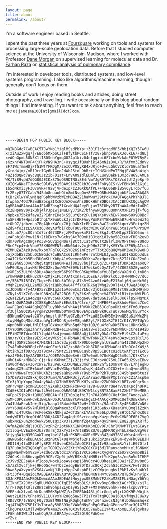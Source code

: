 ```yaml
---
layout: page
title: about
permalink: /about/
---
```


I'm a software engineer based in Seattle. 

I spent the past three years at [Foursquare](https://foursquare.com/) working on tools and systems for processing large-scale geolocation data.
Before that I studied computer science at the University of Wisconsin-Madison, where I worked with Professor [Dane Morgan](https://directory.engr.wisc.edu/mse/faculty/morgan_dane) on supervised learning for molecular data and Dr. [Farhan Raza](https://www.medicine.wisc.edu/people-search/people/staff/6357/Raza_Farhan) on [statistical analysis of pulmonary compliance](https://www.ahajournals.org/doi/abs/10.1161/CIRCHEARTFAILURE.123.010826).

I'm interested in developer tools, distributed systems, and low-level systems programming.
I also like algorithms/machine learning, though I generally don't focus on them.

Outside of work I enjoy reading books and articles, doing street photography, and travelling. I write occasionally on this blog about random things I find interesting. If you want to talk about anything, feel free to reach me at `jamesma100[at]gmail[dot]com`.

<br>
<br>
<br>

```
-----BEGIN PGP PUBLIC KEY BLOCK-----

mQINBGdc7CwBEAC5TJwYNo1YiqlMSsdPbYp++301FIc3rtqdMP3VhbjXQIY5Tw6U
xTziAuZxwgq7j/EBq6bMxpSCZlFBfytbPCSiFTf/z8/pbnpVaUEXJoukL6/Fd8Lj
xvAOnGpmL5UN3X1lIS0SehYgmqG824p1kiz04elggioi6F7cbnWzkAqP0YW7RyFz
sKzxhY4NTOyF4KjPHkVN9HA3nC+XsyqcJfQUahiki45mNizDyL/R/YAfmm3EdnVv
SF7IWcTmmHDjFfG1WfYFRQgM/2eICUPO5yXB4xURjc+U+uLGhCV2KldYSGuafSwf
yXtdd4jm//mR19rcIGy6UlGeoJdWbJ5toL9bRri+ICHVXcNPnTFNgjEV4W5aWigb
4uZ1dOQwc7WycBqUJz2ibFD1st+LnvAO9IdlEDml/uLuoyDakH1QXZd7H69JAMLa
WK/Ti89vpW7dOG80JEIKxS75qOS9DTNGi8E4rVmYJgR9YZRsYOSVcdtUfZjeRpr9
XUIQKwNKeFTiwoNcS9ldVyb15BAVSikKZEkb3GvvdfFoDy8IS+VvFBMxDV31Gi0L
Ib5oNkmiJyF3U7oVR+T928jVFdeIp/zZJGXkQAfPL7+4EU06BPiB5v6yLTqb/fCu
Fr2Bcy87TYCab/94Sdo8nuaohQfn8mfNsqOn+8PEM+Q8BuMkbXjpbUF4zwARAQAB
tCBrZXlwYWlyMjQgPGphbWVzbWExMDBAZ21haWwuY29tPokCVAQTAQgAPhYhBJlC
Ifwpa5/4O37RzwdBZbsgZIXcBQJnXOwsAhsDBQkHhh8OBQsJCAcCBhUKCQgLAgQW
AgMBAh4BAheAAAoJEAdBZbsgZIXcaKUQAJeyFLjavT3IUMy2BTToWWAeMdzIuOMC
dc2EHpK9v0y1xQbj4lPJp1wj1NuLFyJ7iK27bfhywNQg9uuQUMnXMXR1Pxjf+fGg
VNpbxe75bkHfayW32PIdnrEHe3+S5EuYQbr2FuI0QYKsUvkhEw70uew6OX9D8BoF
tuSPsHhT+Hps3oBthqLYX9uWQLk3jcIrDRFAwyPWmK84YBHwE9RaB7uHrv3eWzTq
b+Ob97/jdbznLo7BgAQhrX4Cu/7Hju94kXlrBh7Wmv8wC2bu396kqu+V3FetqzZM
aZdS4foZzzLSAXKz6JRoyAUfbiTcb0T9USYkq3WIXUk8l0nYeECbtaIyyf0PrxEW
JmJcub7/pc0QznId7zr4673DRrjzPHToywkmF3Ii+qEkgJLM7zMtppZIA1Q6mors
LvAFbbi8nPmw11N+2ikENrs7wGcbsSAt709mHiBJtgKi8Ivby58ZtuKvFHEn2evD
Rdm/0VkAgCUWgFPo3B+5OVqxgN0u7jBCttJ1at8YUCTX2BlYl3M7MFYtAuFYU8cD
P8cCPcp4+drVboV7SXHO0WEN7coRN0Adiv2xjH9Hn37JFfyKV5YBciZP65pAIcs4
WZMMuZWZAzR1wa/kxbm7FgTGQk2SY02KS1mFztvYTTbt28bQHQWaHMZwe3k9w0HB
55jXdbB5225buQINBGdc7CwBEACs6IcRh4wPer7ntbMLUJywc8qiWOIkSzDpJdLE
2uAICtSaXh5Bbd3UGmKLLXbHp41v9weyemBDYXswZqxHpd+7ktq52TJtCOaE2v0u
xVp29h6S33v6ndNgStqMtza80M+WJj8OIy7bOjf1iUg7ZL/tpR1fJDK58ZaaooQP
UeP0d8zgclavHSfHMCO2kzQouW57+30VbfLE7wcknQzQyATvY/4Z8G2S5ZEynnOQ
HxXREsS3ULY0n5DH/4BWcdezWS6P90FMcGRKWpWMuOafmL8Ip6oVaXEN+CLtnD6n
LrmwM9dK1Hkku2c9/R2Mjx1PLcVJAtKxna/IIOEsE/3vhRYlcQ3JU+NMRFoV7dCJ
b+/5Rk751RY4YjTbgc+Fol6Cc3bTGdyi87s5+94zo0feW0gF215mlj6HjxeHcV0j
rMghZLuyDXLL2aMBRQGjrIQHbObwU4TffYKeTRk6glWhg2vD0Tj4LCfUwqA3XQ0h
GcJQDm0n/fy4AFBX5rcDKIgZs1oVs6wCmJYLNq/3jQ1su6q9MmIrt9Buc8CM9jkD
aZDyls5lX7cFadoiC8NzQ4EA22RC6LE/yZkKzBny9Qh+VAZ03ZrlB1+fyrNWLPUG
6ZGaI2EAyLa4q2qa+8/nvc66HX59OnJ7Bpg6e8/dWtBG6ISslk53K67lpSFMqYDX
EheInQARAQABiQI8BBgBCAAmFiEEmUIh/Clrn/g7ftHPB0FluyBkhdwFAmdc7CwC
GwwFCQeGHw4ACgkQB0FluyBkhdwFvhAAjfRVXKkZbB5JCcRsuDKixHSfFm6UYpew
3f3Ujl58QzD5+yrgmrZCMNMDEb0YmNd7B6vEVp2EQP8k9CZTWO7D6wMq/k5urYck
nB5NqndXQow4c2GYkyhnpjljKPPlqGTzBpY+T+Lu8SZx4WBEy1wwQE8uSikWc2Mj
etwyMHgOqMQsuXUiuaVgIbFDOnRju0+M8gnhR2yl/FfOXxR2TEfCrK1Y/FPTUpYp
u4pn0bBHxWpLfNlEfguT8xWxuKHPVn5qdhPQx1QD/0u4fdRwDW5TN+eLHDnKA5N/
ttvYDdRUdqWZahr7yGbDkN2B+e1IFBmAp7I6UzB+olCw3cSY6DHWhCFCCreI94iD
iFPiNZYBTWcoOILYlqdAfSs4jwnoda68G8uQj14k92yDkAzTKbE+Pl9kC2ulaF+g
1Nn/r/CGzKkaz9ESS4ioyWCStJX+RbNWKJMEYwToKNZk7F4s0VdDAzwLsxIRCl/6
Ty9ljQSMSz5mGFK/M1XE1cL5cS3wj6BkTx90bQeySHyalU8uwK34a4I2QdUHp2kD
L7sAFuRvMW9EqlrP6cWeGFntViAT/xsH8dJrXh8CDEhxJEMaAGci07oOCeJXW9/3
hktiRhIzf0D/qyJzT8xX4775Mt2iIzNVEBCQybVRp5S1B6tcU2d1twAfjztTEcOS
+bzJP04s16yZAY0EZ1z/CQEMAOcQdwSv6r3G7w6nAL970eKWgDC5m0d4/K7kKYx/
aUbOi4Kr/MBN82+Cjj+NsHKOMmtIZj/32jjfsUEJ6rov0O7SmLJTA65U2SveEBwv
tuV0df4Ebsv3QPxW7E7h2uVeLk2JXUNWL23muh18Kk2nf51OmW7MTdE/L7hjegkD
/n4mqXX5o4IB+AAx6LWMVucRvWGkp/B4SJmCsgKj44mTczDCOX+fvtbaQ+ms49Sg
e/vYnMKwaTxtOYKkUXhZscop9aQk9pvXkYYBybPf3NP2kTUgUsSJ4SbRpeW3tuzY
f57DEVa39ZZ8kkjQOCF7Lm4/0AW2HRUcjyVisAruadUNbeBPXp1/rqkCZIAasp0m
WIe3j91pYnpq2Wu4cyBWAgJX7HhM3M3TPUKHIvpCUde2ZND0UvXLRBTzzOCgr5us
gRPrV4pnFpxmR81Uqcjy2XWk3XpzHRFxHwxsTsv8+B80JnrQe4rv/DaKpcjh0FKL
ZCdE+kIOIuPC5FWufL9v0temcQARAQABtB9KYW1lcyBNYSA8amFtZXNtYTEwMEBn
bWFpbC5jb20+iQHUBBMBCAA+FiEEY0o1gfhi72h70A9BMR0CUefKOnEFAmdc/wkC
GwMFCQPCZwAFCwkIBwIGFQoJCAsCBBYCAwECHgECF4AACgkQMR0CUefKOnEkhAv/
Vu41UdaEswkIn+j5ig/haap1fR4xuH6A72wH+lHD1Ys/9Aed12sSy4PS4D6VoN6z
VyYY6UoD4V5v7MlRWi8l6OqAhmxo3cXlPhpqdaj1R3GeNx/XBaaK0YUBmgliZzKh
58RLni4TUXhur9sFeeK5EkNOkjuZ+CT35nxLYASxTN56LpUQAhySHtO17whOxO62
OxdyWIBT/HcqQfdGJBDU/AXD27wg4qdiSSzrcoaVgsKazpuPc0wCVNE9F6Pi7VgQ
hubxNxExunZmddAwkV5OUzQx3kV3T1OVDnfZq4Aqnx4Qy5hWvuuEU82upV2ARTf5
OAfmAZukRdQlzDCBVJvzRnZr2otKNXK1NM8tHK6mEBvOF/ChrlKMvMTTLvtGCAyr
3z1loq+LVEu2HKJUzr0mrEjX2kYy3l+7ntSB56ZU/0LgNMKNKjH4bLZHucUBgVG7
Btjyq3A1gN35GGuWTueqlbvl81pDrPKNPbuG8RcMPVp34ZpW97BSloWsr4cN3+tu
uQGNBGdc/wkBDAC9cuUznBtGl+0q7WbjqfS2P1ukcZqP2mYxEkSm+dywFh09EBJH
hEDItHj4luDMlbPfyBP2hFt8venK2GcIAeOIF3fgsIIv98aw3nmRzYifiE07OfzI
IQ7Fu0n2NZ3QBXqPCajTGDOIyVv22XtjYBmZG8XCXj3d1TRanxdhxhH+xlfGNKmK
BqgwMEvhwbmVZSvl+zd6q83Etdc1XnYq5IVKC2GHo+CXygMrroZeUxYK5ymp8Bii
C2dCnKitbB6nvqpQWi9CEzYXp0fjwW/BSXsD/iMHRirtYcK2pqSs/nqRoVd1THMP
ExJ9vdZEJsWU4HfIqos/NoxD2osAvsxap1SbV0cr4CUOheaLH0JDWirIZlMv8n6S
xS/ZZlXvcfjk+j9HoOGc/w4TQzzesqyBWzDfDzuc8QkjZc5hGIc81Xwk/Fwfr30E
0bwd5yAXvyu+BVS04/wmNjJJhjn9ppCs0spbEfLzCCWpjnugkv1PkMIvKsSuWhY1
RFt33f4+DqeioCMAEQEAAYkBvAQYAQgAJhYhBGNKNYH4Yu9oe9APQTEdAlHnyjpx
BQJnXP8JAhsMBQkDwmcAAAoJEDEdAlHnyjpx0E8MAN7F2zKuM2BIFLiNGagY06Yq
TIIkhfIX2JVzkSgRUUMGKXX1CfqEI5h5qbBLS/UtEwvBvpGdbcKiACrPED//sj7L
ATrFs0qOfKUlzZ8WzcWh9bhpsZLyDsyH5jpZM7+MXTM8oQSnhFFF8e7lcp6VrPtJ
BVEPsdcXfzmOaWrDuhHM6K5pUWZjVxZVFPAb44RljCLrGndju5jrLXQK9EsWbjLk
0Aut2L8it/tFhsO9V11LUYyxYH288g5uw3FP2sTxXltqRQC0Wj60LvfMqyICUwXy
lRDsVXP/t/65RjF0y7OxBfM9BfNWjKQqhgtWhW/jz04nzwcsNJg4HlbQhumEhq+Z
2qj4ThQZHZ5EIYJvThra8y5VRS93qFVWk0NNyFhPgGHFW4pGPenozTSpc3QlG757
clkg0reXXLMjl84bN9f0+muZVxV6TQX3yf0iU57ewbEI1Y4M1+AomBLulqlgvha8
2FGkh5EIWti2IxnhQq9/8utBPAJysuxZI3Ql9CPdhQ==
=fZvz
-----END PGP PUBLIC KEY BLOCK-----
```


